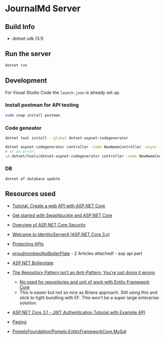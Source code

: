 # JournalMd Server

## Build Info

* dotnet sdk (3.1)

## Run the server

```sh
dotnet run
```

## Development

For Visual Studio Code the `launch.json` is already set up.

### Install postman for API testing

```sh
sudo snap install postman
```

### Code geneator

```sh
dotnet tool install --global dotnet-aspnet-codegenerator
```

```sh
dotnet aspnet-codegenerator controller -name NewNameController -async -api -m NewNameModel -dc JournalMdServerContext -outDir Controllers
# or on error:
~/.dotnet/tools/dotnet-aspnet-codegenerator controller -name NewNameController -async -api -m NewNameModel -dc JournalMdServerContext -outDir Controllers
```

### DB

```
dotnet ef database update
```

## Resources used

* [Tutorial: Create a web API with ASP.NET Core](https://docs.microsoft.com/en-us/aspnet/core/tutorials/first-web-api?view=aspnetcore-3.1&tabs=visual-studio-code)
* [Get started with Swashbuckle and ASP.NET Core](https://docs.microsoft.com/en-us/aspnet/core/tutorials/getting-started-with-swashbuckle?view=aspnetcore-3.1&tabs=visual-studio)
* [Overview of ASP.NET Core Security](https://docs.microsoft.com/en-us/aspnet/core/security/?view=aspnetcore-3.1)
* [Welcome to IdentityServer4 (ASP.NET Core 3.x)](http://docs.identityserver.io/en/latest/index.html)
* [Protecting APIs](http://docs.identityserver.io/en/latest/topics/apis.html)

* [proudmonkey/ApiBoilerPlate](https://github.com/proudmonkey/ApiBoilerPlate) - 2 Articles attached! - asp api part
* [ASP.NET Boilerplate](https://github.com/aspnetboilerplate/aspnetboilerplate/tree/dev/src)
* [The Repository Pattern isn’t an Anti-Pattern; You’re just doing it wrong](https://brianbu.com/2019/09/25/the-repository-pattern-isnt-an-anti-pattern-youre-just-doing-it-wrong/)
  * [No need for repositories and unit of work with Entity Framework Core](https://gunnarpeipman.com/ef-core-repository-unit-of-work/)
  * This is easier but not so nice as Brians approach. Still using this and stick to tight bundling with EF. This won't be a super large enterprise solution.
* [ASP.NET Core 3.1 - JWT Authentication Tutorial with Example API](https://jasonwatmore.com/post/2019/10/11/aspnet-core-3-jwt-authentication-tutorial-with-example-api)
* [Paging](https://gunnarpeipman.com/ef-core-paging/)

* [PomeloFoundation/Pomelo.EntityFrameworkCore.MySql](https://github.com/PomeloFoundation/Pomelo.EntityFrameworkCore.MySql)
